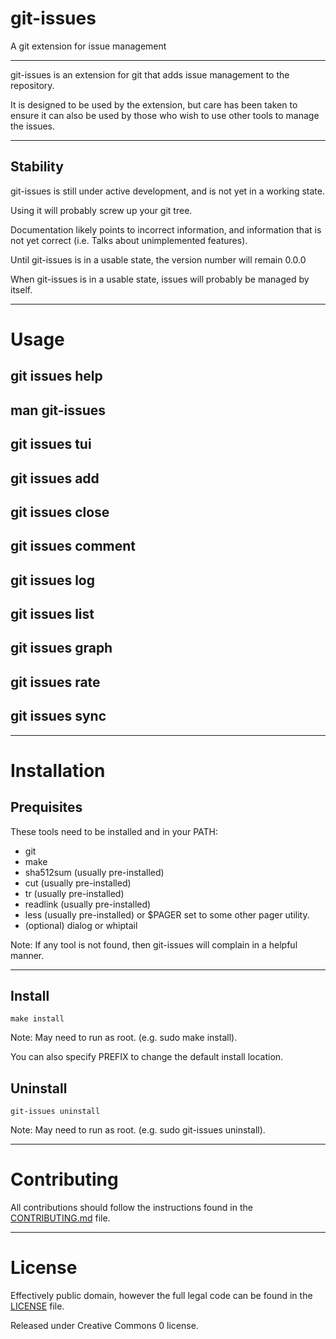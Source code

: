# git-issues

A git extension for issue management

---

git-issues is an extension for git that adds issue management to the repository.

It is designed to be used by the extension, but care has been taken to ensure it can also be used by those who wish to use other tools to manage the issues.

---

## Stability

git-issues is still under active development, and is not yet in a working state.

Using it will probably screw up your git tree.

Documentation likely points to incorrect information, and information that is not yet correct (i.e. Talks about unimplemented features).

Until git-issues is in a usable state, the version number will remain 0.0.0

When git-issues is in a usable state, issues will probably be managed by itself.

---

# Usage

## git issues help

## man git-issues

## git issues tui

## git issues add

## git issues close

## git issues comment

## git issues log

## git issues list

## git issues graph

## git issues rate

## git issues sync

---

# Installation

## Prequisites

These tools need to be installed and in your PATH:

* git
* make
* sha512sum (usually pre-installed)
* cut (usually pre-installed)
* tr (usually pre-installed)
* readlink (usually pre-installed)
* less (usually pre-installed) or $PAGER set to some other pager utility.
* (optional) dialog or whiptail

Note: If any tool is not found, then git-issues will complain in a helpful manner.

---

## Install

```
make install
```

Note: May need to run as root. (e.g. sudo make install).

You can also specify PREFIX to change the default install location.

## Uninstall

```
git-issues uninstall
```

Note: May need to run as root. (e.g. sudo git-issues uninstall).

---

# Contributing

All contributions should follow the instructions found in the [CONTRIBUTING.md](CONTRIBUTING.md) file.

---

# License

Effectively public domain, however the full legal code can be found in the [LICENSE](LICENSE) file.

Released under Creative Commons 0 license.
